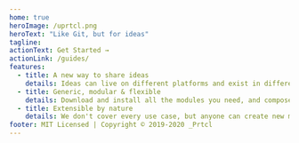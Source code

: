 ```yaml
---
home: true
heroImage: /uprtcl.png
heroText: "Like Git, but for ideas"
tagline: 
actionText: Get Started →
actionLink: /guides/
features:
  - title: A new way to share ideas
    details: Ideas can live on different platforms and exist in different forms. They can be linked, reused and extended by anyone.
  - title: Generic, modular & flexible
    details: Download and install all the modules you need, and compose them to build whole web apps with powerful features out of the box.
  - title: Extensible by nature
    details: We don't cover every use case, but anyone can create new micro-modules to provide new functionalities.
footer: MIT Licensed | Copyright © 2019-2020 _Prtcl
---
```

